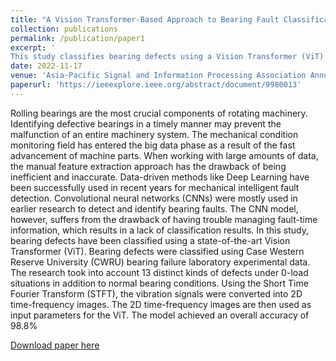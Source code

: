```yaml
---
title: "A Vision Transformer-Based Approach to Bearing Fault Classification via Vibration Signals"
collection: publications
permalink: /publication/paper1
excerpt: '
This study classifies bearing defects using a Vision Transformer (ViT) on Case Western Reserve University data, converting vibration signals into 2D time-frequency images for input, achieving 98.8% accuracy.'
date: 2022-11-17
venue: 'Asia-Pacific Signal and Information Processing Association Annual Summit and Conference (APSIPA)'
paperurl: 'https://ieeexplore.ieee.org/abstract/document/9980013'
---
```

Rolling bearings are the most crucial components of rotating machinery. Identifying defective bearings in a timely manner may prevent the malfunction of an entire machinery system. The mechanical condition monitoring field has entered the big data phase as a result of the fast advancement of machine parts. When working with large amounts of data, the manual feature extraction approach has the drawback of being inefficient and inaccurate. Data-driven methods like Deep Learning have been successfully used in recent years for mechanical intelligent fault detection. Convolutional neural networks (CNNs) were mostly used in earlier research to detect and identify bearing faults. The CNN model, however, suffers from the drawback of having trouble managing fault-time information, which results in a lack of classification results. In this study, bearing defects have been classified using a state-of-the-art Vision Transformer (ViT). Bearing defects were classified using Case Western Reserve University (CWRU) bearing failure laboratory experimental data. The research took into account 13 distinct kinds of defects under 0-load situations in addition to normal bearing conditions. Using the Short Time Fourier Transform (STFT), the vibration signals were converted into 2D time-frequency images. The 2D time-frequency images are then used as input parameters for the ViT. The model achieved an overall accuracy of 98.8%

[Download paper here](https://ieeexplore.ieee.org/abstract/document/9980013)
